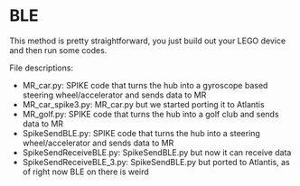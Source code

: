 # BLE


This method is pretty straightforward, you just build out your LEGO device and then run some codes. 

File descriptions:
- MR_car.py: SPIKE code that turns the hub into a gyroscope based steering wheel/accelerator and sends data to MR
- MR_car_spike3.py: MR_car.py but we started porting it to Atlantis
- MR_golf.py: SPIKE code that turns the hub into a golf club and sends data to MR
- SpikeSendBLE.py: SPIKE code that turns the hub into a steering wheel/accelerator and sends data to MR
- SpikeSendReceiveBLE.py: SpikeSendBLE.py but now it can receive data
- SpikeSendReceiveBLE_3.py: SpikeSendBLE.py but ported to Atlantis, as of right now BLE on there is weird